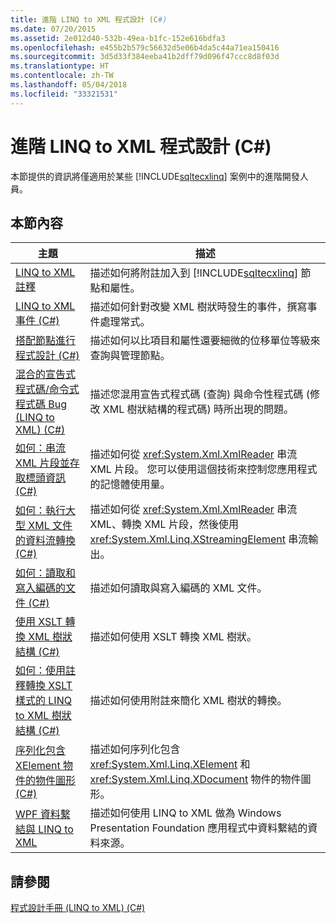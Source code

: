 ```yaml
---
title: 進階 LINQ to XML 程式設計 (C#)
ms.date: 07/20/2015
ms.assetid: 2e012d40-532b-49ea-b1fc-152e616bdfa3
ms.openlocfilehash: e455b2b579c56632d5e06b4da5c44a71ea150416
ms.sourcegitcommit: 3d5d33f384eeba41b2dff79d096f47ccc8d8f03d
ms.translationtype: HT
ms.contentlocale: zh-TW
ms.lasthandoff: 05/04/2018
ms.locfileid: "33321531"
---
```

# <a name="advanced-linq-to-xml-programming-c"></a>進階 LINQ to XML 程式設計 (C#)
本節提供的資訊將僅適用於某些 [!INCLUDE[sqltecxlinq](~/includes/sqltecxlinq-md.md)] 案例中的進階開發人員。  
  
## <a name="in-this-section"></a>本節內容  
  
|主題|描述|  
|-----------|-----------------|  
|[LINQ to XML 註釋](../../../../csharp/programming-guide/concepts/linq/linq-to-xml-annotations.md)|描述如何將附註加入到 [!INCLUDE[sqltecxlinq](~/includes/sqltecxlinq-md.md)] 節點和屬性。|  
|[LINQ to XML 事件 (C#)](../../../../csharp/programming-guide/concepts/linq/linq-to-xml-events.md)|描述如何針對改變 XML 樹狀時發生的事件，撰寫事件處理常式。|  
|[搭配節點進行程式設計 (C#)](../../../../csharp/programming-guide/concepts/linq/programming-with-nodes.md)|描述如何以比項目和屬性還要細微的位移單位等級來查詢與管理節點。|  
|[混合的宣告式程式碼/命令式程式碼 Bug (LINQ to XML) (C#)](../../../../csharp/programming-guide/concepts/linq/mixed-declarative-code-imperative-code-bugs-linq-to-xml.md)|描述您混用宣告式程式碼 (查詢) 與命令性程式碼 (修改 XML 樹狀結構的程式碼) 時所出現的問題。|  
|[如何：串流 XML 片段並存取標頭資訊 (C#)](../../../../csharp/programming-guide/concepts/linq/how-to-stream-xml-fragments-with-access-to-header-information.md)|描述如何從 <xref:System.Xml.XmlReader> 串流 XML 片段。 您可以使用這個技術來控制您應用程式的記憶體使用量。|  
|[如何：執行大型 XML 文件的資料流轉換 (C#)](../../../../csharp/programming-guide/concepts/linq/how-to-perform-streaming-transform-of-large-xml-documents.md)|描述如何從 <xref:System.Xml.XmlReader> 串流 XML、轉換 XML 片段，然後使用 <xref:System.Xml.Linq.XStreamingElement> 串流輸出。|  
|[如何：讀取和寫入編碼的文件 (C#)](../../../../csharp/programming-guide/concepts/linq/how-to-read-and-write-an-encoded-document.md)|描述如何讀取與寫入編碼的 XML 文件。|  
|[使用 XSLT 轉換 XML 樹狀結構 (C#)](../../../../csharp/programming-guide/concepts/linq/using-xslt-to-transform-an-xml-tree.md)|描述如何使用 XSLT 轉換 XML 樹狀。|  
|[如何：使用註釋轉換 XSLT 樣式的 LINQ to XML 樹狀結構 (C#)](../../../../csharp/programming-guide/concepts/linq/how-to-use-annotations-to-transform-linq-to-xml-trees-in-an-xslt-style.md)|描述如何使用附註來簡化 XML 樹狀的轉換。|  
|[序列化包含 XElement 物件的物件圖形 (C#)](../../../../csharp/programming-guide/concepts/linq/serializing-object-graphs-that-contain-xelement-objects.md)|描述如何序列化包含 <xref:System.Xml.Linq.XElement> 和 <xref:System.Xml.Linq.XDocument> 物件的物件圖形。|  
|[WPF 資料繫結與 LINQ to XML](/visualstudio/designers/wpf-data-binding-with-linq-to-xml)|描述如何使用 LINQ to XML 做為 Windows Presentation Foundation 應用程式中資料繫結的資料來源。|  
  
## <a name="see-also"></a>請參閱  
 [程式設計手冊 (LINQ to XML) (C#)](../../../../csharp/programming-guide/concepts/linq/programming-guide-linq-to-xml.md)
